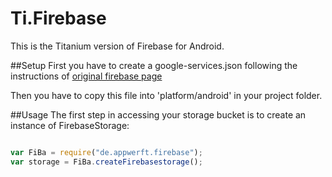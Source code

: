 Ti.Firebase
===========

This is the Titanium version of Firebase for Android.

##Setup
First you have to create a google-services.json following the instructions of [original firebase page](https://firebase.google.com/docs/android/setup)

Then you have to copy this file into 'platform/android' in your project folder.

##Usage
The first step in accessing your storage bucket is to create an instance of FirebaseStorage:

```javascript

var FiBa = require("de.appwerft.firebase");
var storage = FiBa.createFirebasestorage();
``` 